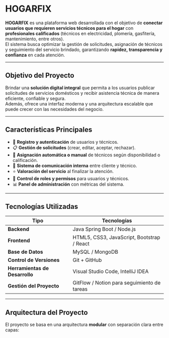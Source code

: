 # HOGARFIX

**HOGARFIX** es una plataforma web desarrollada con el objetivo de **conectar usuarios que requieren servicios técnicos para el hogar** con **profesionales calificados** (técnicos en electricidad, plomería, gasfitería, mantenimiento, entre otros).  
El sistema busca optimizar la gestión de solicitudes, asignación de técnicos y seguimiento del servicio brindado, garantizando **rapidez, transparencia y confianza** en cada atención.

---

## Objetivo del Proyecto

Brindar una **solución digital integral** que permita a los usuarios publicar solicitudes de servicios domésticos y recibir asistencia técnica de manera eficiente, confiable y segura.  
Además, ofrece una interfaz moderna y una arquitectura escalable que puede crecer con las necesidades del negocio.

---

## Características Principales

- 🧾 **Registro y autenticación** de usuarios y técnicos.  
- 📋 **Gestión de solicitudes** (crear, editar, aceptar, rechazar).  
- 🧰 **Asignación automática o manual** de técnicos según disponibilidad o calificación.  
- 💬 **Sistema de comunicación interna** entre cliente y técnico.  
- ⭐ **Valoración del servicio** al finalizar la atención.  
- 🔐 **Control de roles y permisos** para usuarios y técnicos.  
- 📊 **Panel de administración** con métricas del sistema.

---

## Tecnologías Utilizadas

| Tipo | Tecnologías |
|------|--------------|
| **Backend** | Java Spring Boot / Node.js |
| **Frontend** | HTML5, CSS3, JavaScript, Bootstrap / React |
| **Base de Datos** | MySQL / MongoDB |
| **Control de Versiones** | Git + GitHub |
| **Herramientas de Desarrollo** | Visual Studio Code, IntelliJ IDEA |
| **Gestión del Proyecto** | GitFlow / Notion para seguimiento de tareas |

---

## Arquitectura del Proyecto
El proyecto se basa en una arquitectura **modular** con separación clara entre capas: